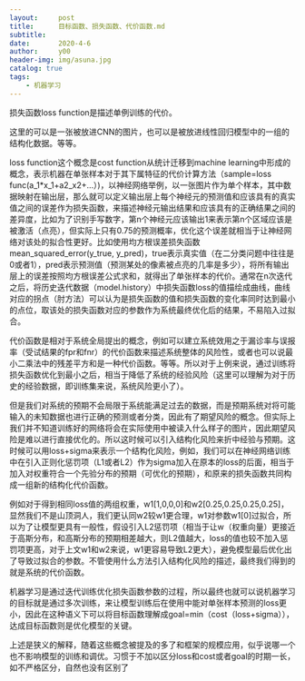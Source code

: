 ```yaml
---
layout:     post
title:      目标函数、损失函数、代价函数.md
subtitle:   
date:       2020-4-6
author:     y00
header-img: img/asuna.jpg
catalog: true
tags:
    - 机器学习
---
```


损失函数loss function是描述单例训练的代价。

这里的可以是一张被放进CNN的图片，也可以是被放进线性回归模型中的一组的结构化数据。等等。

loss function这个概念是cost function从统计迁移到machine learning中形成的概念，表示机器在单张样本对于其下属特征的代价计算方法（sample=loss func(a_1*x_1+a2_x2+...）)，以神经网络举例，以一张图片作为单个样本，其中数据映射在输出层，那么就可以定义输出层上每个神经元的预测值和应该具有的真实值之间的误差作为损失函数，来描述神经元输出结果和应该具有的正确结果之间的差异度，比如为了识别手写数字，第n个神经元应该输出1来表示第n个区域应该是被激活（点亮），但实际上只有0.75的预测概率，优化这个误差就相当于让神经网络对该处的拟合性更好。比如使用均方根误差损失函数mean_squared_error(y_true, y_pred)，true表示真实值（在二分类问题中往往是0或者1），pred表示预测值（预测某处的像素被点亮的几率是多少），将所有输出层上的误差按照均方根误差公式求和，就得出了单张样本的代价。通常在n次迭代之后，将历史迭代数据（model.history）中损失函数loss的值描绘成曲线，曲线对应的拐点（肘方法）可以认为是损失函数的值和损失函数的变化率同时达到最小的点位，取该处的损失函数对应的参数作为系统最终优化后的结果，不易陷入过拟合。

代价函数是相对于系统全局提出的概念，例如可以建立系统效用之于漏诊率与误报率（受试结果的fpr和fnr）的代价函数来描述系统整体的风险性，或者也可以说最小二乘法中的残差平方和是一种代价函数。等等。所以对于上例来说，通过训练将损失函数优化到最小之后，相当于降低了系统的经验风险（这里可以理解为对于历史的经验数据，即训练集来说，系统风险更小了）。

但是我们对系统的预期不会局限于系统能满足过去的数据，而是预期系统对将可能输入的未知数据也进行正确的预测或者分类，因此有了期望风险的概念。但实际上我们并不知道训练好的网络将会在实际使用中被读入什么样子的图片，因此期望风险是难以进行直接优化的。所以这时候可以引入结构化风险来折中经验与预期。这时候可以用loss+sigma来表示一个结构化风险，例如，我们可以在神经网络训练中在引入正则化惩罚项（L1或者L2）作为sigma加入在原本的loss的后面，相当于加入对权重符合一个先验分布的预期（可优化的预期），和原来的损失函数共同构成一组新的结构化代价函数。

例如对于得到相同loss值的两组权重，w1[1,0,0,0]和w2[0.25,0.25,0.25,0.25]，显然我们不是山顶洞人，我们更认同w2较w1更合理，w1对参数w1[0]过拟合，所以为了让模型更具有一般性，假设引入L2惩罚项（相当于让w（权重向量）更接近于高斯分布，和高斯分布的预期相差越大，则L2值越大，loss的值也较不加入惩罚项更高，对于上文w1和w2来说，w1更容易导致L2更大），避免模型最后优化出了导致过拟合的参数。不管使用什么方法引入结构化风险的描述，最终我们得到的就是系统的代价函数。

机器学习是通过迭代训练优化损失函数参数的过程，所以最终也就可以说机器学习的目标就是通过多次训练，来让模型训练后在使用中能对单张样本预测的loss更小，因此在这种语义下可以将目标函数理解成goal=min（cost（loss+sigma）），达成目标函数则是优化模型的关键。

上述是狭义的解释，随着这些概念被提及的多了和框架的规模应用，似乎说哪一个也不影响模型的训练和调优。习惯于不加以区分loss和cost或者goal的时期一长，如不严格区分，自然也没有区别了
